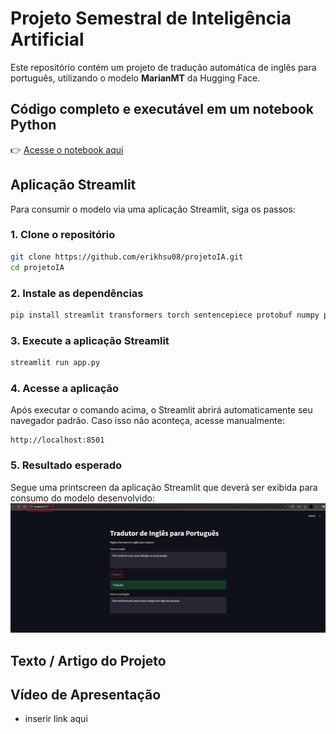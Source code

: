 # Projeto Semestral de Inteligência Artificial

Este repositório contém um projeto de tradução automática de inglês para português, utilizando o modelo **MarianMT** da Hugging Face.

## Código completo e executável em um notebook Python

👉 [Acesse o notebook aqui](Projeto_IA.ipynb)

##  Aplicação Streamlit
Para consumir o modelo via uma aplicação Streamlit, siga os passos:

### 1. Clone o repositório

```bash
git clone https://github.com/erikhsu08/projetoIA.git
cd projetoIA
```

### 2. Instale as dependências

```bash
pip install streamlit transformers torch sentencepiece protobuf numpy pillow
```

### 3. Execute a aplicação Streamlit

```bash
streamlit run app.py
```

### 4. Acesse a aplicação

Após executar o comando acima, o Streamlit abrirá automaticamente seu navegador padrão. Caso isso não aconteça, acesse manualmente:

```
http://localhost:8501
```

### 5. Resultado esperado
Segue uma printscreen da aplicação Streamlit que deverá ser exibida para consumo do modelo desenvolvido:
![Streamlit](streamlit.png)


## Texto / Artigo do Projeto

## Vídeo de Apresentação
- inserir link aqui
